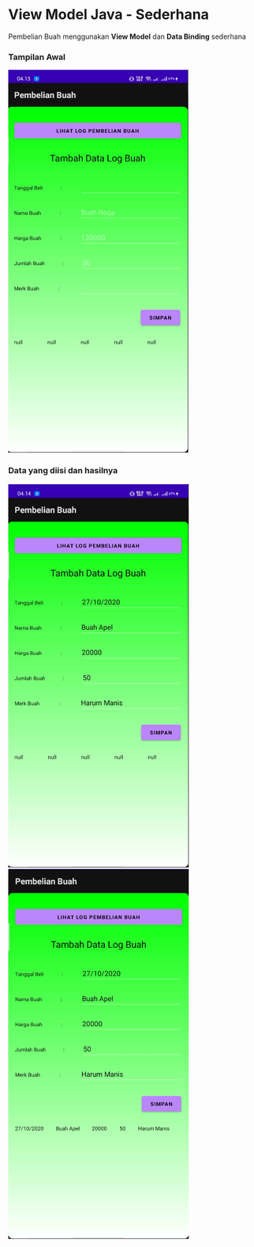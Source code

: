 # View Model Java - Sederhana

Pembelian Buah menggunakan **View Model** dan **Data Binding** sederhana

### Tampilan Awal

![Tampilan Awal](assert/awal.png)

### Data yang diisi dan hasilnya

![Data yang diisi](assert/isiData.png)  ![Hasilnya](assert/hasil.png)
